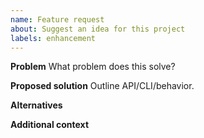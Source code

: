 ```yaml
---
name: Feature request
about: Suggest an idea for this project
labels: enhancement
---
```


**Problem**
What problem does this solve?

**Proposed solution**
Outline API/CLI/behavior.

**Alternatives**

**Additional context**
